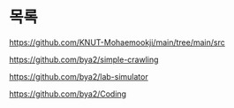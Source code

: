 # 목록

https://github.com/KNUT-Mohaemookji/main/tree/main/src

https://github.com/bya2/simple-crawling

https://github.com/bya2/lab-simulator

https://github.com/bya2/Coding